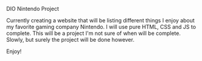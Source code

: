 DIO Nintendo Project

Currently creating a website that will be listing different things I enjoy about my favorite gaming company Nintendo. I will use pure HTML, CSS and JS to complete. This will be a project I'm not sure of when will be complete. Slowly, but surely the project will be done however.

Enjoy!
